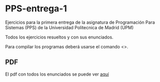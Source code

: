 # PPS-entrega-1
Ejercicios para la primera entrega de la asignatura de Programación Para Sistemas (PPS) de la Universidad Politecnica de Madrid (UPM) 

Todos los ejercicios resueltos y con sus enunciados.

Para compilar los programas deberá usarse el comando <<make>>.

## PDF
El pdf con todos los enunciados se puede ver [aquí](https://github.com/aleexnager/PPS-entrega-1/blob/main/Entrega%201%20-%20Ejercicios%20Prácticos%20C%20PPS%202022_2023.pdf)
